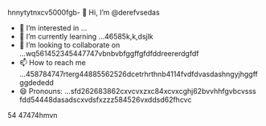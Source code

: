 hnnytytnxcv5000fgb- 👋 Hi, I’m @derefvsedas
- 👀 I’m interested in ...
- 🌱 I’m currently learning ...46585k,k,dsjlk
- 💞️ I’m looking to collaborate on ...wq561452345447747vbnbvbfggffgfdfddreererdgfdf
- 📫 How to reach me ...458784747rterg44885562526dcetrhrthnb4114fvdfdvasdashngyjhggffggdededd
- 😄 Pronouns: ...sfd262683862cxvcvxzxc84xcvxcghj62bvvhhfgvbcvsss
fdd54448dasadscxvdsfxzzz584526vxddsd62fhcvc
<!---uoui132qw4gjlkjilxbz45sdfxcv6xcvcfghhmjhggh
derefvsed/derefvsed is a ✨ special ✨ repository because its `README.md` (this fijmle) appears on your GitHub profile.dfhwerhyt5cvbvcbb2xcv
You can click the Preview link to take a look at your changes.xcv2393354adsghnghn
--->
54
47474hmvn
